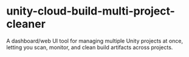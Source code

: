 # unity-cloud-build-multi-project-cleaner
A dashboard/web UI tool for managing multiple Unity projects at once, letting you scan, monitor, and clean build artifacts across projects.
